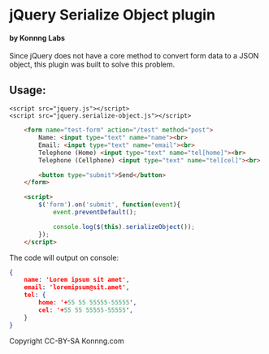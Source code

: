 # jQuery Serialize Object plugin
#### by Konnng Labs

Since jQuery does not have a core method to convert form data to a JSON object,
this plugin was built to solve this problem.

## Usage:

    <script src="jquery.js"></script>
    <script src="jquery.serialize-object.js"></script>

```HTML
    <form name="test-form" action="/test" method="post">
        Name: <input type="text" name="name"><br>
        Email: <input type="text" name="email"><br>
        Telephone (Home) <input type="text" name="tel[home]"><br>
        Telephone (Cellphone) <input type="text" name="tel[cel]"><br>

        <button type="submit">Send</button>
    </form>

    <script>
        $('form').on('submit', function(event){
            event.preventDefault();

            console.log($(this).serializeObject());
        });
    </script>
```

The code will output on console:

```JSON
{
    name: 'Lorem ipsum sit amet',
    email: 'loremipsum@sit.amet',
    tel: {
        home: '+55 55 55555-55555',
        cel: '+55 55 55555-55555',
    }
}
```

Copyright CC-BY-SA Konnng.com
